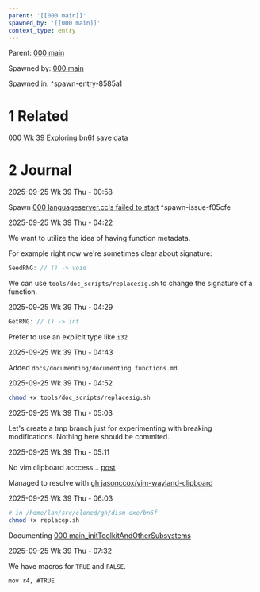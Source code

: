 ```yaml
---
parent: '[[000 main]]'
spawned_by: '[[000 main]]'
context_type: entry
---
```


Parent: [000 main](../000%20main.md)

Spawned by: [000 main](../000%20main.md)

Spawned in: [<a name="spawn-entry-8585a1" />^spawn-entry-8585a1](../000%20main.md#spawn-entry-8585a1)

# 1 Related

[000 Wk 39 Exploring bn6f save data](../../../../../explorations/entries/2025/000%20Exploring%20bn6f%20save%20data/entries/000%20Wk%2039%20Exploring%20bn6f%20save%20data.md)

# 2 Journal

2025-09-25 Wk 39 Thu - 00:58

Spawn [000 languageserver.ccls failed to start](../issues/000%20languageserver.ccls%20failed%20to%20start.md) <a name="spawn-issue-f05cfe" />^spawn-issue-f05cfe

2025-09-25 Wk 39 Thu - 04:22

We want to utilize the idea of having function metadata.

For example right now we're sometimes clear about signature:

````c
SeedRNG: // () -> void
````

We can use `tools/doc_scripts/replacesig.sh` to change the signature of a function.

2025-09-25 Wk 39 Thu - 04:29

````C
GetRNG: // () -> int
````

Prefer to use an explicit type like `i32`

2025-09-25 Wk 39 Thu - 04:43

Added `docs/documenting/documenting functions.md`.

2025-09-25 Wk 39 Thu - 04:52

````sh
chmod +x tools/doc_scripts/replacesig.sh
````

2025-09-25 Wk 39 Thu - 05:03

Let's create a tmp branch just for experimenting with breaking modifications. Nothing here should be commited.

2025-09-25 Wk 39 Thu - 05:11

No vim clipboard acccess... [post](https://itsfoss.gitlab.io/post/how-to-enable-and-manage-clipboard-access-in-vim-on-linux/)

Managed to resolve with [gh jasonccox/vim-wayland-clipboard](https://github.com/jasonccox/vim-wayland-clipboard)

2025-09-25 Wk 39 Thu - 06:03

````sh
# in /home/lan/src/cloned/gh/dism-exe/bn6f
chmod +x replacep.sh
````

Documenting [000 main_initToolkitAndOtherSubsystems](../../../../../functions/entries/2025/000%20main_initToolkitAndOtherSubsystems/000%20main_initToolkitAndOtherSubsystems.md)

2025-09-25 Wk 39 Thu - 07:32

We have macros for `TRUE` and `FALSE`.

````
mov r4, #TRUE
````
